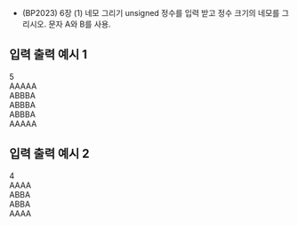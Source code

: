 - (BP2023) 6장 (1) 네모 그리기
unsigned 정수를 입력 받고 정수 크기의 네모를 그리시오. 문자 A와 B를 사용.

## 입력 출력 예시 1
5  
AAAAA  
ABBBA  
ABBBA  
ABBBA  
AAAAA  

## 입력 출력 예시 2
4  
AAAA  
ABBA  
ABBA  
AAAA  
